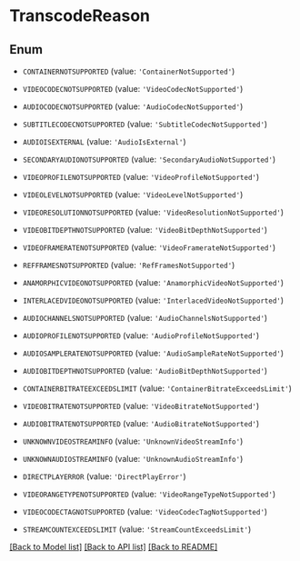 # TranscodeReason


## Enum

* `CONTAINERNOTSUPPORTED` (value: `'ContainerNotSupported'`)

* `VIDEOCODECNOTSUPPORTED` (value: `'VideoCodecNotSupported'`)

* `AUDIOCODECNOTSUPPORTED` (value: `'AudioCodecNotSupported'`)

* `SUBTITLECODECNOTSUPPORTED` (value: `'SubtitleCodecNotSupported'`)

* `AUDIOISEXTERNAL` (value: `'AudioIsExternal'`)

* `SECONDARYAUDIONOTSUPPORTED` (value: `'SecondaryAudioNotSupported'`)

* `VIDEOPROFILENOTSUPPORTED` (value: `'VideoProfileNotSupported'`)

* `VIDEOLEVELNOTSUPPORTED` (value: `'VideoLevelNotSupported'`)

* `VIDEORESOLUTIONNOTSUPPORTED` (value: `'VideoResolutionNotSupported'`)

* `VIDEOBITDEPTHNOTSUPPORTED` (value: `'VideoBitDepthNotSupported'`)

* `VIDEOFRAMERATENOTSUPPORTED` (value: `'VideoFramerateNotSupported'`)

* `REFFRAMESNOTSUPPORTED` (value: `'RefFramesNotSupported'`)

* `ANAMORPHICVIDEONOTSUPPORTED` (value: `'AnamorphicVideoNotSupported'`)

* `INTERLACEDVIDEONOTSUPPORTED` (value: `'InterlacedVideoNotSupported'`)

* `AUDIOCHANNELSNOTSUPPORTED` (value: `'AudioChannelsNotSupported'`)

* `AUDIOPROFILENOTSUPPORTED` (value: `'AudioProfileNotSupported'`)

* `AUDIOSAMPLERATENOTSUPPORTED` (value: `'AudioSampleRateNotSupported'`)

* `AUDIOBITDEPTHNOTSUPPORTED` (value: `'AudioBitDepthNotSupported'`)

* `CONTAINERBITRATEEXCEEDSLIMIT` (value: `'ContainerBitrateExceedsLimit'`)

* `VIDEOBITRATENOTSUPPORTED` (value: `'VideoBitrateNotSupported'`)

* `AUDIOBITRATENOTSUPPORTED` (value: `'AudioBitrateNotSupported'`)

* `UNKNOWNVIDEOSTREAMINFO` (value: `'UnknownVideoStreamInfo'`)

* `UNKNOWNAUDIOSTREAMINFO` (value: `'UnknownAudioStreamInfo'`)

* `DIRECTPLAYERROR` (value: `'DirectPlayError'`)

* `VIDEORANGETYPENOTSUPPORTED` (value: `'VideoRangeTypeNotSupported'`)

* `VIDEOCODECTAGNOTSUPPORTED` (value: `'VideoCodecTagNotSupported'`)

* `STREAMCOUNTEXCEEDSLIMIT` (value: `'StreamCountExceedsLimit'`)

[[Back to Model list]](README.md#documentation-for-models) [[Back to API list]](README.md#documentation-for-api-endpoints) [[Back to README]](README.md)


